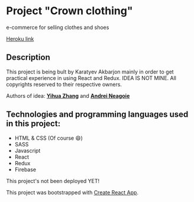 
# Project "Crown clothing"
e-commerce for selling clothes and shoes

[Heroku link](https://akbar-crown-live.herokuapp.com/)

## Description

This project is being bult by Karatyev Akbarjon mainly in order to get practical experience in using React and Redux. IDEA IS NOT MINE. All copyrights reserved to their respective owners. 

Authors of idea: **[Yihua Zhang](https://github.com/ZhangMYihua)** and **[Andrei Neagoie](https://github.com/aneagoie)**

## Technologies and programming languages used in this project:

- HTML & CSS (Of course 😄)
- SASS
- Javascript
- React
- Redux
- Firebase

This project's not been deployed YET!

This project was bootstrapped with [Create React App](https://github.com/facebook/create-react-app).

